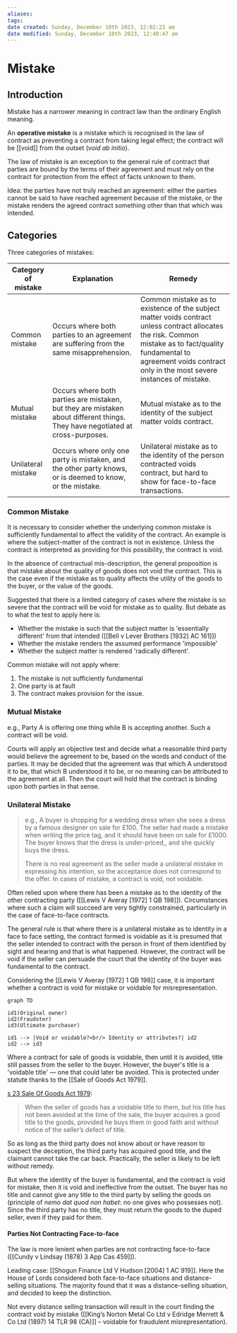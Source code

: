 ```yaml
---
aliases: 
tags: 
date created: Sunday, December 10th 2023, 12:02:23 am
date modified: Sunday, December 10th 2023, 12:40:47 am
---
```


# Mistake

## Introduction

Mistake has a narrower meaning in contract law than the ordinary English meaning.

An **operative mistake** is a mistake which is recognised in the law of contract as preventing a contract from taking legal effect; the contract will be [[void]] from the outset (*void ab initio*).

The law of mistake is an exception to the general rule of contract that parties are bound by the terms of their agreement and must rely on the contract for protection from the effect of facts unknown to them.

Idea: the parties have not truly reached an agreement: either the parties cannot be said to have reached agreement because of the mistake, or the mistake renders the agreed contract something other than that which was intended.

## Categories

Three categories of mistakes:

| Category of mistake | Explanation                                                                                                                   | Remedy                                                                                                                                                                                                                          |
| ------------------- | ----------------------------------------------------------------------------------------------------------------------------- | ------------------------------------------------------------------------------------------------------------------------------------------------------------------------------------------------------------------------------- |
| Common mistake      | Occurs where both parties to an agreement are suffering from the same misapprehension.                                        | Common mistake as to existence of the subject matter voids contract unless contract allocates the risk. Common mistake as to fact/quality fundamental to agreement voids contract only in the most severe instances of mistake. |
| Mutual mistake      | Occurs where both parties are mistaken, but they are mistaken about different things. They have negotiated at cross-purposes. | Mutual mistake as to the identity of the subject matter voids contract.                                                                                                                                                         |
| Unilateral mistake  | Occurs where only one party is mistaken, and the other party knows, or is deemed to know, or the mistake.                     | Unilateral mistake as to the identity of the person contracted voids contract, but hard to show for face-to-face transactions.                                                                                                  |

### Common Mistake

It is necessary to consider whether the underlying common mistake is sufficiently fundamental to affect the validity of the contract. An example is where the subject-matter of the contract is not in existence. Unless the contract is interpreted as providing for this possibility, the contract is void.

In the absence of contractual mis-description, the general proposition is that mistake about the quality of goods does not void the contract. This is the case even if the mistake as to quality affects the utility of the goods to the buyer, or the value of the goods.

Suggested that there is a limited category of cases where the mistake is so severe that the contract will be void for mistake as to quality. But debate as to what the test to apply here is:

- Whether the mistake is such that the subject matter is 'essentially different' from that intended ([[Bell v Lever Brothers [1932] AC 161]])
- Whether the mistake renders the assumed performance 'impossible'
- Whether the subject matter is rendered 'radically different'.

Common mistake will not apply where:

1. The mistake is not sufficiently fundamental
2. One party is at fault
3. The contract makes provision for the issue.

### Mutual Mistake

e.g., Party A is offering one thing while B is accepting another. Such a contract will be void.

Courts will apply an objective test and decide what a reasonable third party would believe the agreement to be, based on the words and conduct of the parties. It may be decided that the agreement was that which A understood it to be, that which B understood it to be, or no meaning can be attributed to the agreement at all. Then the court will hold that the contract is binding upon both parties in that sense.

### Unilateral Mistake

> e.g., A buyer is shopping for a wedding dress when she sees a dress by a famous designer on sale for £100. The seller had made a mistake when writing the price tag, and it should have been on sale for £1000. The buyer knows that the dress is under-priced,, and she quickly buys the dress.
>
> There is no real agreement as the seller made a unilateral mistake in expressing his intention, so the acceptance does not correspond to the offer. In cases of mistake, a contract is void, not voidable.

Often relied upon where there has been a mistake as to the identity of the other contracting party ([[Lewis V Averay [1972] 1 QB 198]]). Circumstances where such a claim will succeed are very tightly constrained, particularly in the case of face-to-face contracts.

The general rule is that where there is a unilateral mistake as to identity in a face to face setting, the contract formed is voidable as it is presumed that the seller intended to contract with the person in front of them identified by sight and hearing and that is what happened. However, the contract will be void if the seller can persuade the court that the identity of the buyer was fundamental to the contract.

Considering the [[Lewis V Averay [1972] 1 QB 198]] case, it is important whether a contract is void for mistake or voidable for misrepresentation.

```mermaid
graph TD

id1(Original owner)
id2(Fraudster)
id3(Ultimate purchaser)

id1 --> |Void or voidable?<br/> Identity or attributes?| id2
id2 --> id3

```

Where a contract for sale of goods is voidable, then until it is avoided, title still passes from the seller to the buyer. However, the buyer's title is a 'voidable title' — one that could later be avoided. This is protected under statute thanks to the [[Sale of Goods Act 1979]].

[s 23 Sale Of Goods Act 1979](https://www.legislation.gov.uk/ukpga/1979/54/section/23):

> When the seller of goods has a voidable title to them, but his title has not been avoided at the time of the sale, the buyer acquires a good title to the goods, provided he buys them in good faith and without notice of the seller’s defect of title.

So as long as the third party does not know about or have reason to suspect the deception, the third party has acquired good title, and the claimant cannot take the car back. Practically, the seller is likely to be left without remedy.

But where the identity of the buyer is fundamental, and the contract is void for mistake, then it is void and ineffective from the outset. The buyer has no title and cannot give any title to the third party by selling the goods on (principle of *nemo dat quod non habet*: no one gives who possesses not). Since the third party has no title, they must return the goods to the duped seller, even if they paid for them.

#### Parties Not Contracting Face-to-face

The law is more lenient when parties are not contracting face-to-face ([[Cundy v Lindsay (1878) 3 App Cas 459]]).

Leading case: [[Shogun Finance Ltd V Hudson [2004] 1 AC 919]]. Here the House of Lords considered both face-to-face situations and distance-selling situations. The majority found that it was a distance-selling situation, and decided to keep the distinction.

Not every distance selling transaction will result in the court finding the contract void by mistake ([[King’s Norton Metal Co Ltd v Edridge Merrett & Co Ltd (1897) 14 TLR 98 (CA)]] – voidable for fraudulent misrepresentation).
